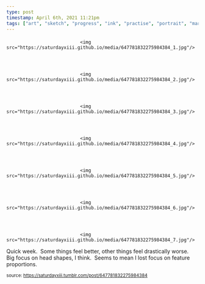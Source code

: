 ```yaml
---
type: post
timestamp: April 6th, 2021 11:21pm
tags: ["art", "sketch", "progress", "ink", "practise", "portrait", "marker"]
---
```

####


                               <img src="https://saturdayxiii.github.io/media/647781832275984384_1.jpg"/>
                           

                                                                                                                           

                               <img src="https://saturdayxiii.github.io/media/647781832275984384_2.jpg"/>
                           

                                                                                                                           

                               <img src="https://saturdayxiii.github.io/media/647781832275984384_3.jpg"/>
                           

                                                                                                                           

                               <img src="https://saturdayxiii.github.io/media/647781832275984384_4.jpg"/>
                           

                                                                                                                           

                               <img src="https://saturdayxiii.github.io/media/647781832275984384_5.jpg"/>
                           

                                                                                                                           

                               <img src="https://saturdayxiii.github.io/media/647781832275984384_6.jpg"/>
                           

                                                                                                                           

                               <img src="https://saturdayxiii.github.io/media/647781832275984384_7.jpg"/>
                           

                                                                                                                      
Quick week.  Some things feel better, other things feel drastically worse.  Big focus on head shapes, I think.  Seems to mean I lost focus on feature proportions.<br/>
 
                                    
                
                
                
                
                                
<small>source: https://saturdayxiii.tumblr.com/post/647781832275984384</small>